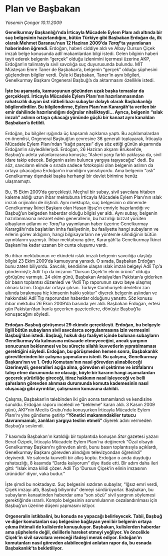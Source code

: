 # Plan ve Başbakan

*Yasemin Çongar 10.11.2009*

<div class="taraf_structure_2col_1zq">
<div class="margen_n">



 <p><b>Genelkurmay Başkanlığı’nda İrticayla Mücadele Eylem Planı adı altında bir suç belgesinin hazırlandığını, bütün Türkiye gibi Başbakan Erdoğan da, ilk olarak Mehmet Baransu’nun 12 Haziran 2009’da <i>Taraf</i>’ta yayımlanan haberinden öğrendi. </b>Erdoğan, haberi ciddiye aldı ve Albay Dursun Çiçek imzalı belge konusunda adlî makamlardan bilgi istedi. Gelen bilginin haberi teyit ederek belgenin “gerçek” olduğu izlenimini içermesi üzerine AKP, Erdoğan’ın talimatıyla sivil savcılığa suç duyurusunda bulundu. MİT Müsteşarı Emre Taner de Başbakan’a, belgenin “gerçek” olduğu şüphesini güçlendiren bilgiler verdi. Öyle ki Başbakan, Taner’in aynı bilgileri, Genelkurmay Başkanı Orgeneral Başbuğ’a da aktarmasını özellikle istedi.<b> <br/><br/>İşte bu aşamada, kamuoyunun gözünden uzak başka temaslar da gerçekleşti. İrticayla Mücadele Eylem Planı’nın hazırlanmasından rahatsızlık duyan üst rütbeli bazı subaylar dolaylı olarak Başbakanlığı bilgilendirdiler. Bu bilgilendirme, Eylem Planı’nın Karargâh’ta verilen bir emir dahilinde hazırlandığını doğrular nitelikteydi... Ayrıca, belgenin “ıslak imzalı” aslının ortaya çıkacağı yönünde güçlü bir kanaat aynı kanaldan Başbakan’a iletildi.</b> <br/><br/>Erdoğan, bu bilgiler ışığında üç kapsamlı açıklama yaptı. Bu açıklamalardan en önemlisi, Orgeneral Başbuğ’un çevresine 36 generali toplayarak, İrticayla Mücadele Eylem Planı’ndan “kağıt parçası” diye söz ettiği günün akşamında Erdoğan’ın söyledikleriydi. Erdoğan, 26 Haziran akşamı Brüksel’de, Başbuğ’u adeta yalanlarcasına konuştu; “Askeri yargı farklı yaklaşsa da, sivil idare takip edecek. Belgenin aslını bulunca yargıya taşıyacağız” dedi. Bu söz, savcıların elinde o sırada sadece fotokopisi olan belgenin aslının da ortaya çıkacağına Erdoğan’ın inandığını yansıtıyordu. Ama belgenin “aslı” Genelkurmay dışındaki başka herhangi bir devlet birimine henüz ulaşmamıştı. <br/><br/>Bu, 15 Ekim 2009’da gerçekleşti. Meçhul bir subay, sivil savcılara hitaben kaleme aldığı uzun ihbar mektubuna İrticayla Mücadele Eylem Planı’nın ıslak imzalı orijinalini de iliştirdi. Aynı mektupta, suç belgesinin o dönemde Genelkurmay İkinci Başkanı olan Hasan Iğsız’ın emriyle hazırlandığı ve Başbuğ’un belgeden haberdar olduğu bilgisi yer aldı. Aynı subay, belgenin hazırlanmasına nezaret eden generallerin, bu hazırlığı bizzat yürüten albayların adlarını ve <i>Taraf</i>’ta yayımlanan haber üzerine Genelkurmay Karargâhı’nda başlatılan imha faaliyetinin, bu faaliyette hangi subayların ve erlerin görev aldığının, hangi bilgisayarların ne yöntemle silindiğinin bütün ayrıntılarını yazmıştı. İhbar mektubuna göre, Karargâh’ta Genelkurmay İkinci Başkanı’na kadar uzanan bir cunta oluşumu vardı. <br/><br/>Bu ihbar mektubunun ve ekindeki ıslak imzalı belgenin savcılığa ulaştığı bilgisi 23 Ekim 2009’da kamuoyuna yansıdı. O sırada, Başbakan Erdoğan bunu zaten biliyordu. Savcılık, kendisine ulaşan ıslak imzalı belgeyi Adlî Tıp’a göndermişti; Adlî Tıp da imzanın “Dursun Çiçek’in elinin ürünü” olduğu görüşüne varmıştı. 24 ekim günü, Başbakan Antalya’dan Pakistan’a giderken bir basın toplantısı düzenledi ve “Adlî Tıp raporunun savcı beye ulaşmış olması lazım. Doğrular ortaya çıksın. Türkiye Cumhuriyeti devletini zan altında bırakmaya hiç kimsenin hakkı yoktur” diyerek belgenin aslından ve hakkındaki Adlî Tıp raporundan haberdar olduğunu yansıttı. Söz konusu ihbar mektubu 26 Ekim 2009’da basında yer aldı. Başbakan Erdoğan, ertesi gün Pakistan’dan İran’a geçerken gazetecilere, dönüşte Başbuğ’la konuşacağını söyledi.<b> <br/><br/>Erdoğan-Başbuğ görüşmesi 29 ekimde gerçekleşti. Erdoğan, bu belgeyle ilgili bütün subayların sivil savcılarca sorgulanmasına izin vermesini Başbuğ’dan istedi. Başbuğ, hukuk dışı faaliyet içinde bulunan subayların Genelkurmay’da kalmasına müsaade etmeyeceğini, ancak yargının sonucunun beklenmesi ve bu süreçte silahlı kuvvetlerin yıpratılmaması gerektiğini söyledi. Erdoğan, bu görüşmeden hemen sonra, Başbakanlık görevlilerinden bir çalışma yapmalarını istedi. Bu çalışma, Genelkurmay Başkanı’nın ve 1. Ordu Komutanı’nın nasıl görevden alınabileceği üzerineydi; generalleri açığa alma, görevden el çektirme ve istifalarını talep etme durumunda ne olacağı, böyle bir kararın hangi aşamalardan geçerek yürürlüğe gireceği, itiraz hakkının nasıl işleyeceği ve belli şahısların görevden alınması durumunda komuta kademesinin nasıl oluşacağı gibi ayrıntılar, çalışmanın konusuna dahildi.</b> <br/><br/>Çalışma, Başbakan’ın talebinden iki gün sonra tamamlandı ve kendisine sunuldu. Erdoğan raporu inceledi ve “bekleme” kararı aldı. 3 Kasım 2009 günü, AKP’nin Meclis Grubu’nda konuşurken İrticayla Mücadele Eylem Planı’nı yine gündeme getirip <b>“Yönetici makamındakiler tutucu davranmamalı, zanlıları yargıya teslim etmeli” </b>diyerek adını vermeden Başbuğ’a seslendi. <br/><br/>7 kasımda Başbakan’ın katıldığı bir toplantıda konuşan <i>Star</i> gazetesi yazarı Berat Özipek, İrticayla Mücadele Eylem Planı’na değinerek “Özal olsaydı Genelkurmay Başkanı’nı görevden alırdı, bunu basın toplantısıyla açıklardı, Genelkurmay Başkanı görevden alındığını televizyondan öğrenirdi” deyiverdi. Ve salonda kuvvetli bir alkış koptu. Erdoğan o anda duyduğu rahatsızlığı, 8 kasımda “Darda kalıyorum” diye ifade etti. Bir adım daha ileri gitti: “Islak imza kilidi çözer. Adli Tıp ‘Dursun Çiçek’in elinin imzasının ürünüdür’ diyor, vaka budur.” <br/><br/>İşte şimdi bu noktadayız. Suç belgesini sızdıran subaylar, “Iğsız emri verdi, Çiçek imzayı attı, Başbuğ biliyordu” demeyi sürdürüyorlar. Başbakan, bu subayların kanaatinden haberdar ama “son sözü” sivil yargının söylemesi gerektiğinde ısrarlı. Komplo belgesinin sorumlularının cezalandırılması için Başbuğ’un üzerine düşeni yapmasını istiyor. <b><br/><br/>Orgeneralin istikbalini, bu konuda ne yapacağı belirleyecek. Tabii, Başbuğ ve diğer komutanları suç belgesine bağlayan yeni bir belgenin ortaya çıkma ihtimali de kulislerde konuşuluyor. Başbakan, kulislerden haberdar ama şüphelerle değil, delillerle hareket etmeyi yeğliyor. Ve öncelikle Çiçek’in sivil savcılara vereceği ifadeyi merak ediyor. Erdoğan’ın komutanları nasıl görevden alabileceğini anlatan rapor da, bu esnada Başbakanlık’ta bekletiliyor.</b></p>
<br/>
<br/>
<br/>



<br/>


<div id="taraf_not">
</div>

</div>


</div>
